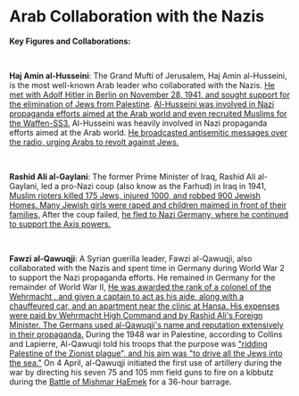 # Arab Collaboration with the Nazis
**Key Figures and Collaborations:**

‎

**Haj Amin al-Husseini**:
The Grand Mufti of Jerusalem, Haj Amin al-Husseini, is the most well-known Arab leader who collaborated with the Nazis.
[He met with Adolf Hitler in Berlin on November 28, 1941, and sought support for the elimination of Jews from Palestine](https://historynewsnetwork.org/article/33041).
[Al-Husseini was involved in Nazi propaganda efforts aimed at the Arab world and even recruited Muslims for the Waffen-SS3.](https://www.degruyter.com/document/doi/10.12987/9780300155839/html)
Al-Husseini was heavily involved in Nazi propaganda efforts aimed at the Arab world.
[He broadcasted antisemitic messages over the radio, urging Arabs to revolt against Jews.](https://time.com/4084301/hitler-grand-mufi-1941/)

‎

**Rashid Ali al-Gaylani**:
The former Prime Minister of Iraq, Rashid Ali al-Gaylani, led a pro-Nazi coup (also know as the Farhud) in Iraq in 1941, [Muslim rioters killed 175 Jews, injured 1000, and robbed 900 Jewish Homes. Many Jewish girls were raped and children maimed in front of their families.](https://shc.stanford.edu/arcade/interventions/farhud-forgotten-ordeal-iraqi-jews) 
After the coup failed, [he fled to Nazi Germany, where he continued to support the Axis powers.](https://www.oxfordreference.com/display/10.1093/oi/authority.20110803100404790)

‎

**Fawzi al-Qawuqji**: A Syrian guerilla leader, Fawzi al-Qawuqji, also collaborated with the Nazis and spent time in Germany during World War 2 to support the Nazi propaganda efforts.
He remained in Germany for the remainder of World War II, [He was awarded the rank of a colonel of the Wehrmacht , and given a captain to act as his aide, along with a chauffeured car, and an apartment near the clinic at Hansa. His expenses were paid by Wehrmacht High Command and by Rashid Ali's Foreign Minister. The Germans used al-Qawuqji's name and reputation extensively in their propaganda.](https://en.wikipedia.org/wiki/Fawzi_al-Qawuqji#cite_note-29)
During the 1948 war in Palestine, according to Collins and Lapierre, Al-Qawuqji told his troops that the purpose was ["ridding Palestine of the Zionist plague", and his aim was "to drive all the Jews into the sea."](https://en.wikipedia.org/wiki/Fawzi_al-Qawuqji#cite_note-morris2008p61-36)
On 4 April, al-Qawuqji initiated the first use of artillery during the war by directing his seven 75 and 105 mm field guns to fire on a kibbutz during the [Battle of Mishmar HaEmek](https://en.wikipedia.org/wiki/Battle_of_Mishmar_HaEmek) for a 36-hour barrage.